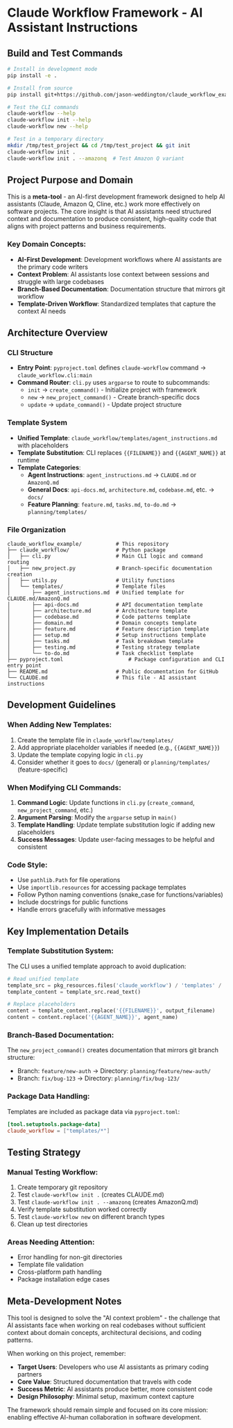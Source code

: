# Claude Workflow Framework - AI Assistant Instructions

## Build and Test Commands
```bash
# Install in development mode
pip install -e .

# Install from source
pip install git+https://github.com/jason-weddington/claude_workflow_example.git

# Test the CLI commands
claude-workflow --help
claude-workflow init --help
claude-workflow new --help

# Test in a temporary directory
mkdir /tmp/test_project && cd /tmp/test_project && git init
claude-workflow init .
claude-workflow init . --amazonq  # Test Amazon Q variant
```

## Project Purpose and Domain

This is a **meta-tool** - an AI-first development framework designed to help AI assistants (Claude, Amazon Q, Cline, etc.) work more effectively on software projects. The core insight is that AI assistants need structured context and documentation to produce consistent, high-quality code that aligns with project patterns and business requirements.

### Key Domain Concepts:
- **AI-First Development**: Development workflows where AI assistants are the primary code writers
- **Context Problem**: AI assistants lose context between sessions and struggle with large codebases
- **Branch-Based Documentation**: Documentation structure that mirrors git workflow
- **Template-Driven Workflow**: Standardized templates that capture the context AI needs

## Architecture Overview

### CLI Structure
- **Entry Point**: `pyproject.toml` defines `claude-workflow` command → `claude_workflow.cli:main`
- **Command Router**: `cli.py` uses `argparse` to route to subcommands:
  - `init` → `create_command()` - Initialize project with framework
  - `new` → `new_project_command()` - Create branch-specific docs
  - `update` → `update_command()` - Update project structure

### Template System
- **Unified Template**: `claude_workflow/templates/agent_instructions.md` with placeholders
- **Template Substitution**: CLI replaces `{{FILENAME}}` and `{{AGENT_NAME}}` at runtime
- **Template Categories**:
  - **Agent Instructions**: `agent_instructions.md` → `CLAUDE.md` or `AmazonQ.md`
  - **General Docs**: `api-docs.md`, `architecture.md`, `codebase.md`, etc. → `docs/`
  - **Feature Planning**: `feature.md`, `tasks.md`, `to-do.md` → `planning/templates/`

### File Organization
```
claude_workflow_example/           # This repository
├── claude_workflow/               # Python package
│   ├── cli.py                     # Main CLI logic and command routing
│   ├── new_project.py             # Branch-specific documentation creation
│   ├── utils.py                   # Utility functions
│   └── templates/                 # Template files
│       ├── agent_instructions.md  # Unified template for CLAUDE.md/AmazonQ.md
│       ├── api-docs.md            # API documentation template
│       ├── architecture.md        # Architecture template
│       ├── codebase.md            # Code patterns template
│       ├── domain.md              # Domain concepts template
│       ├── feature.md             # Feature description template
│       ├── setup.md               # Setup instructions template
│       ├── tasks.md               # Task breakdown template
│       ├── testing.md             # Testing strategy template
│       └── to-do.md               # Task checklist template
├── pyproject.toml                     # Package configuration and CLI entry point
├── README.md                      # Public documentation for GitHub
└── CLAUDE.md                      # This file - AI assistant instructions
```

## Development Guidelines

### When Adding New Templates:
1. Create the template file in `claude_workflow/templates/`
2. Add appropriate placeholder variables if needed (e.g., `{{AGENT_NAME}}`)
3. Update the template copying logic in `cli.py`
4. Consider whether it goes to `docs/` (general) or `planning/templates/` (feature-specific)

### When Modifying CLI Commands:
1. **Command Logic**: Update functions in `cli.py` (`create_command`, `new_project_command`, etc.)
2. **Argument Parsing**: Modify the `argparse` setup in `main()`
3. **Template Handling**: Update template substitution logic if adding new placeholders
4. **Success Messages**: Update user-facing messages to be helpful and consistent

### Code Style:
- Use `pathlib.Path` for file operations
- Use `importlib.resources` for accessing package templates
- Follow Python naming conventions (snake_case for functions/variables)
- Include docstrings for public functions
- Handle errors gracefully with informative messages

## Key Implementation Details

### Template Substitution System:
The CLI uses a unified template approach to avoid duplication:
```python
# Read unified template
template_src = pkg_resources.files('claude_workflow') / 'templates' / 'agent_instructions.md'
template_content = template_src.read_text()

# Replace placeholders
content = template_content.replace('{{FILENAME}}', output_filename)
content = content.replace('{{AGENT_NAME}}', agent_name)
```

### Branch-Based Documentation:
The `new_project_command()` creates documentation that mirrors git branch structure:
- Branch: `feature/new-auth` → Directory: `planning/feature/new-auth/`
- Branch: `fix/bug-123` → Directory: `planning/fix/bug-123/`

### Package Data Handling:
Templates are included as package data via `pyproject.toml`:
```toml
[tool.setuptools.package-data]
claude_workflow = ["templates/*"]
```

## Testing Strategy

### Manual Testing Workflow:
1. Create temporary git repository
2. Test `claude-workflow init .` (creates CLAUDE.md)
3. Test `claude-workflow init . --amazonq` (creates AmazonQ.md)
4. Verify template substitution worked correctly
5. Test `claude-workflow new` on different branch types
6. Clean up test directories

### Areas Needing Attention:
- Error handling for non-git directories
- Template file validation
- Cross-platform path handling
- Package installation edge cases

## Meta-Development Notes

This tool is designed to solve the "AI context problem" - the challenge that AI assistants face when working on real codebases without sufficient context about domain concepts, architectural decisions, and coding patterns. 

When working on this project, remember:
- **Target Users**: Developers who use AI assistants as primary coding partners
- **Core Value**: Structured documentation that travels with code
- **Success Metric**: AI assistants produce better, more consistent code
- **Design Philosophy**: Minimal setup, maximum context capture

The framework should remain simple and focused on its core mission: enabling effective AI-human collaboration in software development.
